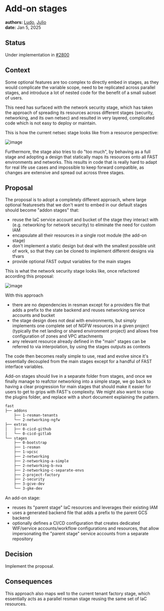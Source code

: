 # Add-on stages

**authors:** [Ludo](https://github.com/ludoo), [Julio](https://github.com/juliocc)  
**date:** Jan 5, 2025

## Status

Under implementation in [#2800](https://github.com/GoogleCloudPlatform/cloud-foundation-fabric/pull/2800)

## Context

Some optional features are too complex to directly embed in stages, as they would complicate the variable scope, need to be replicated across parallel stages, and introduce a lot of nested code for the benefit of a small subset of users.

This need has surfaced with the network security stage, which has taken the approach of spreading its resources across different stages (security, networking, and its own netsec) and resulted in very layered, complicated code which is not easy to deploy or maintain.

This is how the current netsec stage looks like from a resource perspective:

![image](https://github.com/user-attachments/assets/c9778cd8-8dd4-4f7c-b74b-c5d8ad7e7d30)

Furthermore, the stage also tries to do "too much", by behaving as a full stage and adopting a design that statically maps its resources onto all FAST environments and networks. This results in code that is really hard to adapt for real life use cases and impossible to keep forward compatible, as changes are extensive and spread out across three stages.

## Proposal

The proposal is to adopt a completely different approach, where large optional featuresets that we don't want to embed in our default stages should become "addon stages" that:

- reuse the IaC service account and bucket of the stage they interact with (e.g. networking for network security) to eliminate the need for custom IAM
- encapsulate all their resources in a single root module (the add-on stage)
- don't implement a static design but deal with the smallest possible unit of work, so that they can be cloned to implement different designs via tfvars
- provide optional FAST output variables for the main stages

This is what the network security stage looks like, once refactored according this proposal:

![image](https://github.com/user-attachments/assets/748b8b53-8df7-444e-9c71-f74e462a96f1)

With this approach

- there are no dependencies in resman except for a providers file that adds a prefix to the state backend and reuses networking service accounts and bucket
- the stage design does not deal with environments, but simply implements one complete set of NGFW resources in a given project (typically the net landing or shared environment project) and allows free configuration of zones and VPC attachments
- any relevant resource already defined in the "main" stages can be referred to via interpolation, by using the stages outputs as contexts

The code then becomes really simple to use, read and evolve since it's essentially decoupled from the main stages except for a handful of FAST interface variables.

Add-on stages should live in a separate folder from stages, and once we finally manage to reafctor networking into a simple stage, we go back to having a clear progression for main stages that should make it easier for users to get to grips with FAST's complexity. We might also want to scrap the plugins folder, and replace with a short document explaining the pattern.

```bash
fast
├── addons
    ├── 1-resman-tenants
    └── 2-networking-ngfw
├── extras
│   ├── 0-cicd-github
│   └── 0-cicd-gitlab
└── stages
    ├── 0-bootstrap
    ├── 1-resman
    ├── 1-vpcsc
    ├── 2-networking    
    ├── 2-networking-a-simple
    ├── 2-networking-b-nva
    ├── 2-networking-c-separate-envs
    ├── 2-project-factory
    ├── 2-security
    ├── 3-gcve-dev
    └── 3-gke-dev
```

An add-on stage:

- reuses its "parent stage" IaC resources and leverages their existing IAM
- uses a generated backend file that adds a prefix to the parent GCS backend
- optionally defines a CI/CD configuration that creates dedicated WIF/service accounts/workflow configurations and resources, that allow impersonating the "parent stage" service accounts from a separate repository

## Decision

Implement the proposal.

## Consequences

This approach also maps well to the current tenant factory stage, which essentially acts as a parallel resman stage reusing the same set of IaC resources.
